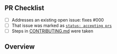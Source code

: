 <!-- 👋 Hi, thanks for sending a PR to refined-saved-replies! 💖.
Please fill out all fields below and make sure each item is true and [x] checked.
Otherwise we may not be able to review your PR. -->

## PR Checklist

- [ ] Addresses an existing open issue: fixes #000
- [ ] That issue was marked as [`status: accepting prs`](https://github.com/blitzsprinter/refined-saved-replies/issues?q=is%3Aopen+is%3Aissue+label%3A%22status%3A+accepting+prs%22)
- [ ] Steps in [CONTRIBUTING.md](https://github.com/biltzsprinter/refined-saved-replieslob/main/.github/CONTRIBUTING.md) were taken

## Overview

<!-- Description of what is changed and how the code change does that. -->
